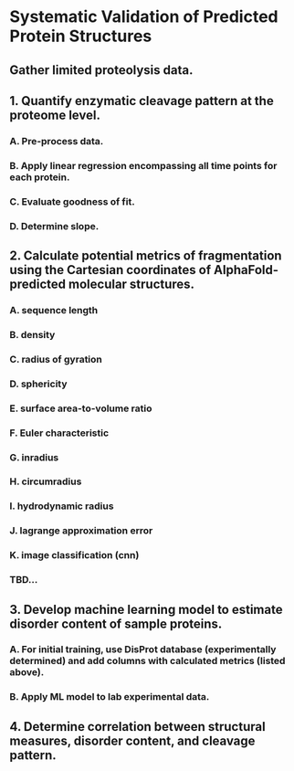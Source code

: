 # Systematic Validation of Predicted Protein Structures

## Gather limited proteolysis data.

## 1. Quantify enzymatic cleavage pattern at the proteome level.
### A. Pre-process data.
### B. Apply linear regression encompassing all time points for each protein.
### C. Evaluate goodness of fit.
### D. Determine slope.

## 2. Calculate potential metrics of fragmentation using the Cartesian coordinates of AlphaFold-predicted molecular structures.
### A. sequence length
### B. density
### C. radius of gyration
### D. sphericity
### E. surface area-to-volume ratio
### F. Euler characteristic
### G. inradius
### H. circumradius
### I. hydrodynamic radius
### J. lagrange approximation error
### K. image classification (cnn)
### TBD...

## 3. Develop machine learning model to estimate disorder content of sample proteins.
### A. For initial training, use DisProt database (experimentally determined) and add columns with calculated metrics (listed above).
### B. Apply ML model to lab experimental data.

## 4. Determine correlation between structural measures, disorder content, and cleavage pattern.
